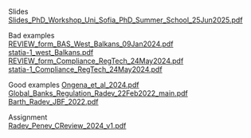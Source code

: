 Slides   
[Slides_PhD_Workshop_Uni_Sofia_PhD_Summer_School_25Jun2025.pdf](Slides_PhD_Workshop_Uni_Sofia_PhD_Summer_School_25Jun2025.pdf)  

Bad examples  
[REVIEW_form_BAS_West_Balkans_09Jan2024.pdf](REVIEW_form_BAS_West_Balkans_09Jan2024.pdf)   
[statia-1_west_Balkans.pdf](statia-1_west_Balkans.pdf)   
[REVIEW_form_Compliance_RegTech_24May2024.pdf](REVIEW_form_Compliance_RegTech_24May2024.pdf)   
[statia-1_Compliance_RegTech_24May2024.pdf](statia-1_Compliance_RegTech_24May2024.pdf)   

Good examples
[Ongena_et_al_2024.pdf](Ongena_et_al_2024.pdf)   
[Global_Banks_Regulation_Radev_22Feb2022_main.pdf](Global_Banks_Regulation_Radev_22Feb2022_main.pdf)   
[Barth_Radev_JBF_2022.pdf](Barth_Radev_JBF_2022.pdf)   

Assignment  
[Radev_Penev_CReview_2024_v1.pdf](Radev_Penev_CReview_2024_v1.pdf)   



